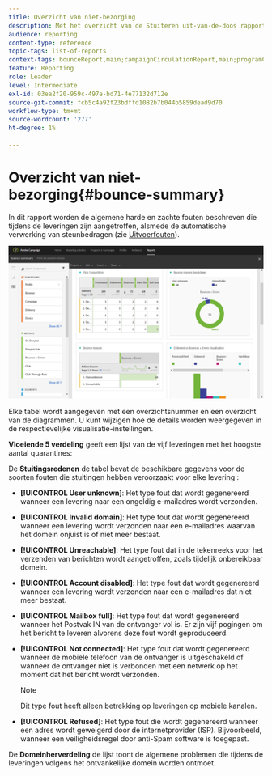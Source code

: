 ```yaml
---
title: Overzicht van niet-bezorging
description: Met het overzicht van de Stuiteren uit-van-de-doos rapport, leer over de status van uw verzonden campagnes en fouten zij kunnen hebben ontmoet.
audience: reporting
content-type: reference
topic-tags: list-of-reports
context-tags: bounceReport,main;campaignCirculationReport,main;programCirculationReport,main
feature: Reporting
role: Leader
level: Intermediate
exl-id: 03ea2f20-959c-497e-bd71-4e77132d712e
source-git-commit: fcb5c4a92f23bdffd1082b7b044b5859dead9d70
workflow-type: tm+mt
source-wordcount: '277'
ht-degree: 1%

---
```


# Overzicht van niet-bezorging{#bounce-summary}

In dit rapport worden de algemene harde en zachte fouten beschreven die tijdens de leveringen zijn aangetroffen, alsmede de automatische verwerking van steunbedragen (zie [Uitvoerfouten](../../sending/using/understanding-delivery-failures.md)).

![](assets/campaign_reports_bounces.png)

Elke tabel wordt aangegeven met een overzichtsnummer en een overzicht van de diagrammen. U kunt wijzigen hoe de details worden weergegeven in de respectievelijke visualisatie-instellingen.

**Vloeiende 5 verdeling** geeft een lijst van de vijf leveringen met het hoogste aantal quarantines:

De **Stuitingsredenen** de tabel bevat de beschikbare gegevens voor de soorten fouten die stuitingen hebben veroorzaakt voor elke levering :

* **[!UICONTROL User unknown]**: Het type fout dat wordt gegenereerd wanneer een levering naar een ongeldig e-mailadres wordt verzonden.
* **[!UICONTROL Invalid domain]**: Het type fout dat wordt gegenereerd wanneer een levering wordt verzonden naar een e-mailadres waarvan het domein onjuist is of niet meer bestaat.
* **[!UICONTROL Unreachable]**: Het type fout dat in de tekenreeks voor het verzenden van berichten wordt aangetroffen, zoals tijdelijk onbereikbaar domein.
* **[!UICONTROL Account disabled]**: Het type fout dat wordt gegenereerd wanneer een levering wordt verzonden naar een e-mailadres dat niet meer bestaat.
* **[!UICONTROL Mailbox full]**: Het type fout dat wordt gegenereerd wanneer het Postvak IN van de ontvanger vol is. Er zijn vijf pogingen om het bericht te leveren alvorens deze fout wordt geproduceerd.
* **[!UICONTROL Not connected]**: Het type fout dat wordt gegenereerd wanneer de mobiele telefoon van de ontvanger is uitgeschakeld of wanneer de ontvanger niet is verbonden met een netwerk op het moment dat het bericht wordt verzonden.

  >[!NOTE]
  >
  >Dit type fout heeft alleen betrekking op leveringen op mobiele kanalen.

* **[!UICONTROL Refused]**: Het type fout die wordt gegenereerd wanneer een adres wordt geweigerd door de internetprovider (ISP). Bijvoorbeeld, wanneer een veiligheidsregel door anti-Spam software is toegepast.

De **Domeinherverdeling** de lijst toont de algemene problemen die tijdens de leveringen volgens het ontvankelijke domein worden ontmoet.
